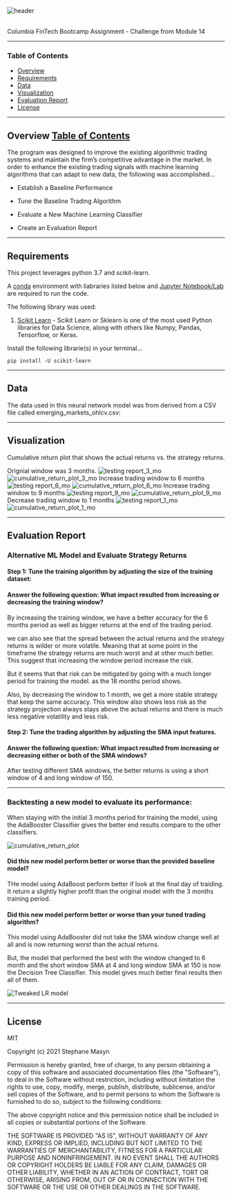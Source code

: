 ![header](https://capsule-render.vercel.app/api?type=waving&color=gradient&width=1000&height=200&section=header&text=Algorithmic%20Trading%20&fontSize=30&fontColor=black)

<!-- header is made with: https://github.com/kyechan99/capsule-render -->

                                                             
<br>
Columbia FinTech Bootcamp Assignment - Challenge from Module 14

---

### Table of Contents

* [Overview](#overview)
* [Requirements](#requirements)
* [Data](#data)
* [Visualization](#visualization)
* [Evaluation Report](#evaluation-report)
* [License](#license)

---

## Overview [Table of Contents](#table-of-contents)


The program was designed to improve the existing algorithmic trading systems and maintain the firm’s competitive advantage in the market. In order to enhance the existing trading signals with machine learning algorithms that can adapt to new data, the following was accomplished...

* Establish a Baseline Performance

* Tune the Baseline Trading Algorithm

* Evaluate a New Machine Learning Classifier

* Create an Evaluation Report

---

## Requirements

This project leverages python 3.7 and scikit-learn.

A [conda](https://docs.conda.io/en/latest/) environment with liabraries listed below and [Jupyter Notebook/Lab](https://jupyter.org/) are required to run the code.

The following library was used:

1. [Scikit Learn](https://scikit-learn.org/stable/index.html) - Scikit Learn or Sklearn is one of the most used Python libraries for Data Science, along with others like Numpy, Pandas, Tensorflow, or Keras.


Install the following librarie(s) in your terminal...

    pip install -U scikit-learn

---

## Data

The data used in this neural network model was from derived from a CSV file called emerging_markets_ohlcv.csv:

---

## Visualization

Cumulative return plot that shows the actual returns vs. the strategy returns. 

Orignial window was 3 months.
![testing report_3_mo](Images/svm_3months.png)
![cumulative_return_plot_3_mo](Images/svmfig_3months.png)
Increase trading window to 6 months
![testing report_6_mo](Images/svm_6months.png)
![cumulative_return_plot_6_mo](Images/svmfig_6months.png) 
Increase trading window to 9 months
![testing report_9_mo](Images/svm_9months.png)
![cumulative_return_plot_9_mo](Images/svmfig_9months.png)
Decrease trading window to 1 months
![testing report_1_mo](Images/svm_1month.png)
![cumulative_return_plot_1_mo](Images/svmfig_1months.png)


---

## Evaluation Report

### Alternative ML Model and Evaluate Strategy Returns

#### Step 1: Tune the training algorithm by adjusting the size of the training dataset:

#### Answer the following question: What impact resulted from increasing or decreasing the training window?

By increasing the training window, we have a better accuracy for the 6 months period as well as bigger returns at the end of the trading period.

we can also see that the spread between the actual returns and the strategy returns is wilder or more volatile. Meaning that at some point in the timeframe the strategy returns are much worst and at other much better. This suggest that increasing the window period increase the risk. 

But it seems that that risk can be mitigated by going with a much longer period for training the model. as the 18 months period shows. 

Also, by decreasing the window to 1 month, we get a more stable strategy that keep the same accuracy. This window also shows less risk as the strategy projection always stays above the actual returns and there is much less negative volatility and less risk.

#### Step 2: Tune the trading algorithm by adjusting the SMA input features.

#### Answer the following question: What impact resulted from increasing or decreasing either or both of the SMA windows?

After testing different SMA windows, the better returns is using a short window of 4 and long window of 150.


---

### Backtesting a new model to evaluate its performance:

When staying with the initial 3 months period for training the model, using the AdaBooster Classifier gives the better end results compare to the other classifiers.

![cumulative_return_plot](Images/Adaboost_fig.png)

#### Did this new model perform better or worse than the provided baseline model?

THe model using AdaBoost perform better if look at the final day of traiding. It return a slightly higher profit than the original model with the 3 months training period. 
 

#### Did this new model perform better or worse than your tuned trading algorithm? 

This model using AdaBooster did not take the SMA window change well at all and is now returning worst than the actual returns.

But, the model that performed the best with the window changed to 6 month and the short window SMA at 4 and long window SMA at 150 is now the Decision Tree Classifier. This model gives much better final results then all of them. 

![Tweaked LR model](Images/Decision_tree_tweaked4_150_6m_fig.png)
 
 
---

## License

MIT

Copyright (c) 2021 Stephane Masyn

Permission is hereby granted, free of charge, to any person obtaining a copy
of this software and associated documentation files (the "Software"), to deal
in the Software without restriction, including without limitation the rights
to use, copy, modify, merge, publish, distribute, sublicense, and/or sell
copies of the Software, and to permit persons to whom the Software is
furnished to do so, subject to the following conditions:

The above copyright notice and this permission notice shall be included in all
copies or substantial portions of the Software.

THE SOFTWARE IS PROVIDED "AS IS", WITHOUT WARRANTY OF ANY KIND, EXPRESS OR
IMPLIED, INCLUDING BUT NOT LIMITED TO THE WARRANTIES OF MERCHANTABILITY,
FITNESS FOR A PARTICULAR PURPOSE AND NONINFRINGEMENT. IN NO EVENT SHALL THE
AUTHORS OR COPYRIGHT HOLDERS BE LIABLE FOR ANY CLAIM, DAMAGES OR OTHER
LIABILITY, WHETHER IN AN ACTION OF CONTRACT, TORT OR OTHERWISE, ARISING FROM,
OUT OF OR IN CONNECTION WITH THE SOFTWARE OR THE USE OR OTHER DEALINGS IN THE
SOFTWARE.